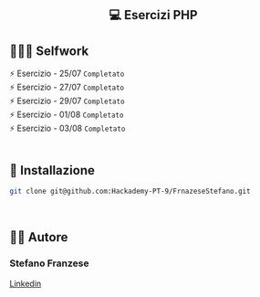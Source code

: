 
<!-- tag line -->
<h2 align='center'> 💻 Esercizi PHP </h2>


## 👨🏻‍🎓 Selfwork

⚡ Esercizio - 25/07 `Completato` <br>
⚡ Esercizio - 27/07 `Completato` <br>
⚡ Esercizio - 29/07 `Completato` <br>
⚡ Esercizio - 01/08 `Completato` <br>
⚡ Esercizio - 03/08 `Completato` <br>
<br/>




## 🔧 Installazione
```bash
git clone git@github.com:Hackademy-PT-9/FrnazeseStefano.git
```
<br/>




## 👨‍💻 Autore

### Stefano Franzese

[Linkedin](https://www.linkedin.com/in/stefano-franzese-ab3684276/)

<br/>

